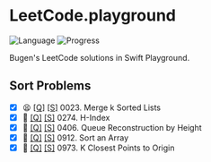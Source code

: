 # LeetCode.playground
![Language](https://img.shields.io/badge/Language-Swift%205.2-orange.svg)
![Progress](https://img.shields.io/badge/Count-5-orange.svg)

Bugen's LeetCode solutions in Swift Playground.
## Sort Problems
- [X] 😫 [[Q]](https://leetcode.com/problems/merge-k-sorted-lists/) [[S]](.././LeetCode.playground/Pages/23.%20Merge%20k%20Sorted%20Lists.xcplaygroundpage/Contents.swift) 0023. Merge k Sorted Lists 
- [X] 🤨 [[Q]](https://leetcode.com/problems/h-index/) [[S]](.././LeetCode.playground/Pages/274.%20H-Index.xcplaygroundpage/Contents.swift) 0274. H-Index 
- [X] 🔞 [[Q]](https://leetcode.com/problems/queue-reconstruction-by-height/) [[S]](.././LeetCode.playground/Pages/406-Queue%20Reconstruction%20by%20Height.xcplaygroundpage/Contents.swift) 0406. Queue Reconstruction by Height 
- [X] 🤨 [[Q]](https://leetcode.com/problems/sort-an-array/) [[S]](.././LeetCode.playground/Pages/912-Sort%20an%20Array.xcplaygroundpage/Contents.swift) 0912. Sort an Array 
- [X] 🤨 [[Q]](https://leetcode.com/problems/k-closest-points-to-origin/) [[S]](.././LeetCode.playground/Pages/973-K%20Closest%20Points%20to%20Origin.xcplaygroundpage/Contents.swift) 0973. K Closest Points to Origin 
